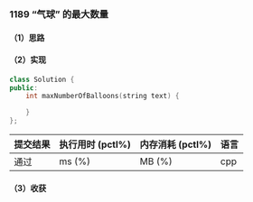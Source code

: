 ### 1189 “气球” 的最大数量

#### （1）思路

#### （2）实现

```cpp
class Solution {
public:
    int maxNumberOfBalloons(string text) {

    }
};
```

| 提交结果 | 执行用时 (pctl%) | 内存消耗 (pctl%) | 语言 |
|:---------|:-----------------|:-----------------|:-----|
| 通过     |  ms (%)   |  MB (%)  | cpp  |

#### （3）收获
